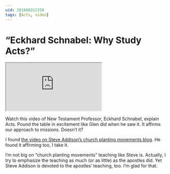 ```yaml
---
uid: 201608312350
tags: [Acts, video]
---
```


# “Eckhard Schnabel: Why Study Acts?”

<div class="video">
<iframe src="https://www.youtube-nocookie.com/embed/73oybINkAsA?rel=0" allowfullscreen></iframe>
</div>

Watch this video of New Testament Professor, Eckhard Schnabel, explain Acts. Pound the table in excitement like Glen did when he saw it. It affirms our approach to missions. Doesn’t it?

I found [the video on Steve Addison’s church planting movements blog](http://www.movements.net/2016/06/23/why-study-acts-eckhardt-schnabel.html). He found it affirming too, I take it.

I’m not big on “church planting movements” teaching like Steve is. Actually, I try to emphasize the teaching as much (or as little) as the apostles did. Yet Steve Addison is devoted to the apostles’ teaching, too. I’m glad for that.
